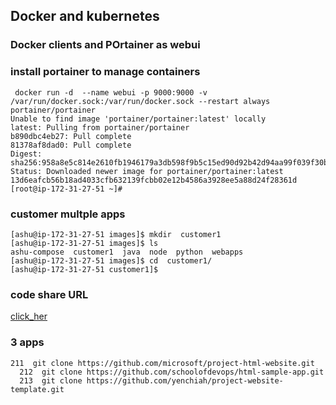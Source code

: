 ## Docker and kubernetes 

### Docker clients and POrtainer as webui 

### install portainer to manage containers 

```
 docker run -d  --name webui -p 9000:9000 -v /var/run/docker.sock:/var/run/docker.sock --restart always  portainer/portainer 
Unable to find image 'portainer/portainer:latest' locally
latest: Pulling from portainer/portainer
b890dbc4eb27: Pull complete 
81378af8dad0: Pull complete 
Digest: sha256:958a8e5c814e2610fb1946179a3db598f9b5c15ed90d92b42d94aa99f039f30b
Status: Downloaded newer image for portainer/portainer:latest
13d6eafcb56b18ad4033cfb632139fcbb02e12b4586a3928ee5a88d24f28361d
[root@ip-172-31-27-51 ~]# 

```

### customer multple apps 

```
[ashu@ip-172-31-27-51 images]$ mkdir  customer1
[ashu@ip-172-31-27-51 images]$ ls
ashu-compose  customer1  java  node  python  webapps
[ashu@ip-172-31-27-51 images]$ cd  customer1/
[ashu@ip-172-31-27-51 customer1]$ 

```

### code share URL 

[click_her](https://codeshare.io/78bXno)

### 3 apps 

```
211  git clone https://github.com/microsoft/project-html-website.git
  212  git clone https://github.com/schoolofdevops/html-sample-app.git
  213  git clone https://github.com/yenchiah/project-website-template.git
```
